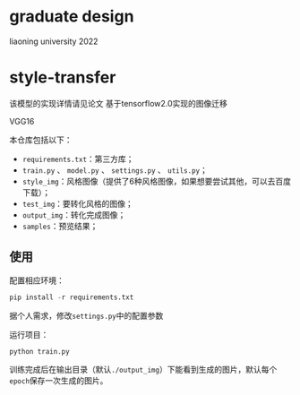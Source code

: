 # graduate design 
liaoning university 2022

# style-transfer
该模型的实现详情请见论文
基于tensorflow2.0实现的图像迁移


VGG16


本仓库包括以下：

- `requirements.txt`：第三方库；
- `train.py` 、 `model.py` 、 `settings.py` 、 `utils.py`；
- `style_img`：风格图像（提供了6种风格图像，如果想要尝试其他，可以去百度下载）；
- `test_img`：要转化风格的图像；
- `output_img`：转化完成图像；
- `samples`：预览结果；


## 使用

配置相应环境：
```python
pip install -r requirements.txt
```

据个人需求，修改`settings.py`中的配置参数

运行项目：
```python
python train.py
```

训练完成后在输出目录（默认`./output_img`）下能看到生成的图片，默认每个`epoch`保存一次生成的图片。
